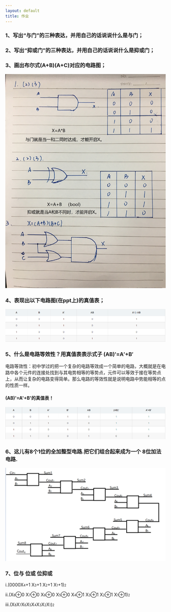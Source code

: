 ```yaml
---
layout: default
title: 作业
---
```


### 1、写出“与门”的三种表达，并用自己的话说说什么是与门；
### 2、写出“抑或门”的三种表达，并用自己的话说说什么是抑或门；
### 3、画出布尔式(A+B)(A+C)对应的电路图；
![](images/与门逻辑和真值表.jpeg)

### 4、表现出以下电路图(在ppt上)的真值表；
![](images/电路图.png)

### 5、什么是电路等效性？用真值表表示式子 (AB)′=A′+B′ 
电路等效性：初中学过的把一个复杂的电路等效成一个简单的电路，大概就是在电路中各个元件的连接处找到与其电势相等的等势点，元件可以等效于接在等势点上，从而让复杂的电路变得简单。那么电路的等效性就是说明电路中势能相等的点的性质一样。

#### (AB)'=A'+B'的真值表！
![](images/导数真值表.png)

### 6、这儿有8个1位的全加整型电路.把它们组合起来成为一个 8位加法电路.
![](images/字节加法器.png)

### 7、位与 位或 位抑或
i.(0000X<font size = "1">4</font>+1 X<font size = "1">3</font>+1 X<font size = "1">2</font>+1 X<font size = "1">1</font>+1)<font size = "1">2</font>

ii.(X<font size = "1">8</font>⊕0 X<font size = "1">7</font>⊕0 X<font size = "1">6</font>⊕0 X<font size = "1">5</font>⊕0 X<font size = "1">4</font>⊕1 X<font size = "1">3</font>⊕1 X<font size = "1">2</font>⊕1 X<font size = "1">1</font>⊕1)<font size = "1">2</font>

iii.(X<font size = "1">8</font>X<font size = "1">7</font>X<font size = "1">6</font>X<font size = "1">5</font>X<font size = "1">4</font>X<font size = "1">3</font>X<font size = "1">2</font>X<font size = "1">1</font>)<font size = "1">2</font>


